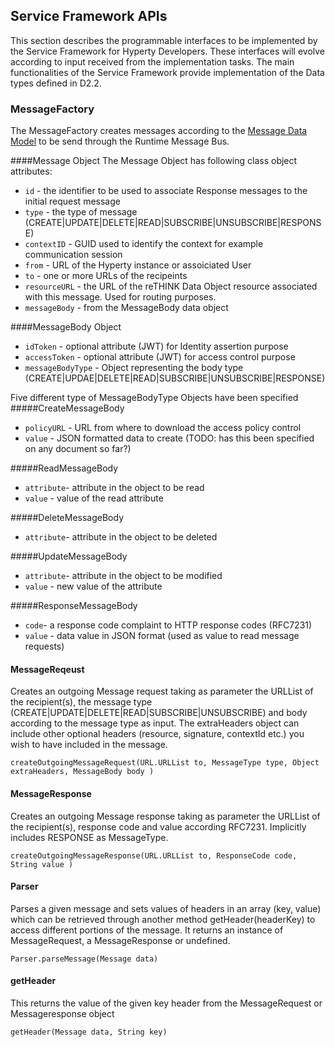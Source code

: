 Service Framework APIs
-----------------------
This section describes the programmable interfaces to be implemented by the Service Framework for Hyperty Developers. These interfaces will evolve according to input received from the implementation tasks. The main functionalities of the Service Framework provide implementation of the Data types defined in D2.2.

### MessageFactory

The MessageFactory creates messages according to the [Message Data Model](https://github.com/reTHINK-project/architecture/tree/master/docs/datamodel/message) to be send through the Runtime Message Bus. 

####Message Object
The Message Object has following class object attributes:
* ```id``` - the identifier to be used to associate Response messages to the initial request message
* ```type``` - the type of message (CREATE|UPDATE|DELETE|READ|SUBSCRIBE|UNSUBSCRIBE|RESPONSE)
* ```contextID``` - GUID used to identify the context for example communication session
* ```from``` - URL of the Hyperty instance or assoiciated User
* ```to``` - one or more URLs of the recipeints
* ```resourceURL``` - the URL of the reTHINK Data Object resource associated with this message. Used for routing purposes.
* ```messageBody``` - from the MessageBody data object

####MessageBody Object
* ```idToken``` - optional attribute (JWT) for Identity assertion purpose
* ```accessToken``` -  optional attribute (JWT) for access control purpose
* ```messageBodyType``` - Object representing the body type (CREATE|UPDAE|DELETE|READ|SUBSCRIBE|UNSUBSCRIBE|RESPONSE)

Five different type of MessageBodyType Objects have been specified
#####CreateMessageBody
* ```policyURL``` - URL from where to download the access policy control
* ```value``` - JSON formatted data to create (TODO: has this been specified on any document so far?)
 
#####ReadMessageBody
* ```attribute```- attribute in the object to be read
* ```value``` - value of the read attribute

#####DeleteMessageBody
* ```attribute```- attribute in the object to be deleted

#####UpdateMessageBody
* ```attribute```- attribute in the object to be modified
* ```value``` - new value of the attribute

#####ResponseMessageBody
* ```code```- a response code complaint to HTTP response codes (RFC7231)
* ```value``` - data value in JSON format (used as value to read message requests)

#### MessageReqeust
Creates an outgoing Message request taking as parameter the URLList of the recipient(s), the message type (CREATE|UPDATE|DELETE|READ|SUBSCRIBE|UNSUBSCRIBE) and body according to the message type as input. The extraHeaders object can include other  optional headers (resource, signature, contextId etc.) you wish to have included in the message.  

```
createOutgoingMessageRequest(URL.URLList to, MessageType type, Object extraHeaders, MessageBody body )
```

#### MessageResponse
Creates an outgoing Message response taking as parameter the URLList of the recipient(s), response code and value according RFC7231. Implicitly includes RESPONSE as MessageType.   

```
createOutgoingMessageResponse(URL.URLList to, ResponseCode code, String value )
```

#### Parser
Parses a given message and sets values of headers in an array (key, value) which can be retrieved through another method  getHeader(headerKey) to access different portions of the message.  It returns an instance of MessageRequest, a MessageResponse or undefined.

```
Parser.parseMessage(Message data)
```

#### getHeader
This returns the value of the given key header from the MessageRequest or Messageresponse object

```
getHeader(Message data, String key)
```

